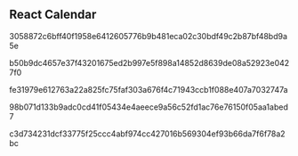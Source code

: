 ## React Calendar

3058872c6bff40f1958e6412605776b9b481eca02c30bdf49c2b87bf48bd9a5e

b50b9dc4657e37f43201675ed2b997e5f898a14852d8639de08a52923e0427f0

fe31979e612763a22a825fc75faf303a676f4c71943ccb1f088e407a7032747a

98b071d133b9adc0cd41f05434e4aeece9a56c52fd1ac76e76150f05aa1abed7

c3d734231dcf33775f25ccc4abf974cc427016b569304ef93b66da7f6f78a2bc
